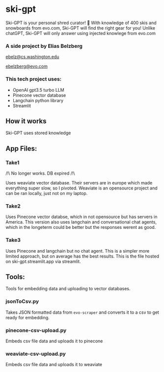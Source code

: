 # ski-gpt
Ski-GPT is your personal shred curator! 🤟
With knowledge of 400 skis and snowboards from evo.com, Ski-GPT will find the right gear for you!
Unlike chatGPT, Ski-GPT will only answer using injected knowlege from evo.com

### A side project by Elias Belzberg

ebelz@cs.washington.edu

ebelzberg@evo.com

### This tech project uses:

- OpenAI gpt3.5 turbo LLM
- Pinecone vector database
- Langchain python library
- Streamlit

## How it works
Ski-GPT uses stored knowledge 

## App Files:

### Take1
/!\ No longer works. DB expired /!\\

Uses weaviate vector database. Their servers are in europe which made everything super slow, so I pivoted. Weaviate is an opensource project and can be ran locally, just not on my laptop.

### Take2
Uses Pinecone vector databse, which in not opensource but has servers in America. This version also uses langchain and conversational chat agents, which in the longeterm could be better but the responses werent as good.

### Take3
Uses Pinecone and langchain but no chat agent. This is a simpler more limited approach, but on average has the best results. This is the file hosted on ski-gpt.streamlit.app via streamlit.

## Tools:
Tools for embedding data and uploading to vector databases.

### jsonToCsv.py
Takes JSON formatted data from `evo-scraper` and converts it to a csv to get ready for embedding.

### pinecone-csv-upload.py
Embeds csv file data and uploads it to pinecone

### weaviate-csv-upload.py
Embeds csv file data and uploads it to weaviate
